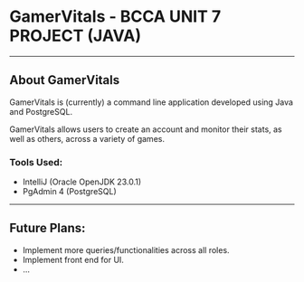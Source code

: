# GamerVitals - BCCA UNIT 7 PROJECT (JAVA)

---

## About GamerVitals
GamerVitals is (currently) a command line application developed using Java and PostgreSQL.

GamerVitals allows users to create an account and monitor their stats, as well as others, across a variety of games.


### Tools Used:
 - IntelliJ (Oracle OpenJDK 23.0.1)
 - PgAdmin 4 (PostgreSQL)

---

## Future Plans:
  - Implement more queries/functionalities across all roles.
  - Implement front end for UI.
  - ...